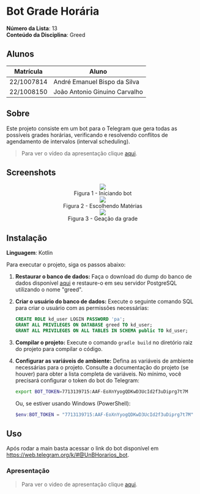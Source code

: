 [//]: # (**!! Atenção: Renomeie o seu repositório para &#40;Tema&#41;_&#40;NomeDoProjeto&#41;. !!** )

[//]: # ()
[//]: # (Temas:)

[//]: # ( - Grafos1)

[//]: # ( - Grafos2)

[//]: # ( - PD)

[//]: # ( - D&C)

[//]: # ( - Greed)

[//]: # ( - Final )

[//]: # ( )
[//]: # ( **!! *Não coloque os nomes dos alunos no título do repositório*. Exemplo de título correto: Grafos2_Labirinto-do-Minotauro !!**)

[//]: # ( )
[//]: # ( &#40;Apague essa seção&#41;)

# Bot Grade Horária

**Número da Lista**: 13<br>
**Conteúdo da Disciplina**: Greed<br>

## Alunos
| Matrícula  | Aluno                         |
|------------|-------------------------------|
| 22/1007814 | André Emanuel Bispo da Silva  |
| 22/1008150 | João Antonio Ginuino Carvalho |

## Sobre 

Este projeto consiste em um bot para o Telegram que gera todas as possíveis grades horárias, verificando e resolvendo conflitos de agendamento de intervalos (interval scheduling).

> Para ver o vídeo da apresentação clique [aqui]().

## Screenshots
<div align="center"><img src= "https://raw.githubusercontent.com/projeto-de-algoritmos-2024/Greed_BotGradeHoraria/refs/heads/main/images/inicia.png?raw=true"/></div>

<center>
Figura 1 - Iniciando bot
</center>

<div align="center"><img src= "https://raw.githubusercontent.com/projeto-de-algoritmos-2024/Greed_BotGradeHoraria/refs/heads/main/images/escolhe.png?raw=true"/></div>

<center>
Figura 2 - Escolhendo Matérias
</center>

<div align="center"><img src= "https://raw.githubusercontent.com/projeto-de-algoritmos-2024/Greed_BotGradeHoraria/refs/heads/main/images/grade.png?raw=true"/></div>

<center>
Figura 3 - Geação da grade
</center>

## Instalação 
**Linguagem**: Kotlin<br>

Para executar o projeto, siga os passos abaixo:

1.  **Restaurar o banco de dados:** Faça o download do dump do banco de dados disponível [aqui](./postgres_localhost-2025_01_18_12_54_32-dump.sql) e restaure-o em seu servidor PostgreSQL utilizando o nome "greed".

2.  **Criar o usuário do banco de dados:** Execute o seguinte comando SQL para criar o usuário com as permissões necessárias:

    ```sql
    CREATE ROLE kd_user LOGIN PASSWORD 'pa';
    GRANT ALL PRIVILEGES ON DATABASE greed TO kd_user; 
    GRANT ALL PRIVILEGES ON ALL TABLES IN SCHEMA public TO kd_user;
    ```

3.  **Compilar o projeto:** Execute o comando `gradle build` no diretório raiz do projeto para compilar o código.

4.  **Configurar as variáveis de ambiente:** Defina as variáveis de ambiente necessárias para o projeto. Consulte a documentação do projeto (se houver) para obter a lista completa de variáveis. No mínimo, você precisará configurar o token do bot do Telegram:

    ```bash
    export BOT_TOKEN=7713139715:AAF-EoXnYyogQDKwD3UcId2f3uDiprg7t7M
    ```
    Ou, se estiver usando Windows (PowerShell):
    ```powershell
    $env:BOT_TOKEN = "7713139715:AAF-EoXnYyogQDKwD3UcId2f3uDiprg7t7M"
    ```

## Uso 

Após rodar a main basta acessar o link do bot disponível em https://web.telegram.org/k/#@UnBHorarios_bot.

### Apresentação

> Para ver o video de apresentação clique [aqui]().




